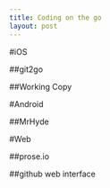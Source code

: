 ```yaml
---
title: Coding on the go
layout: post
---
```


#iOS

##git2go

##Working Copy

#Android

##MrHyde

#Web

##prose.io

##github web interface
